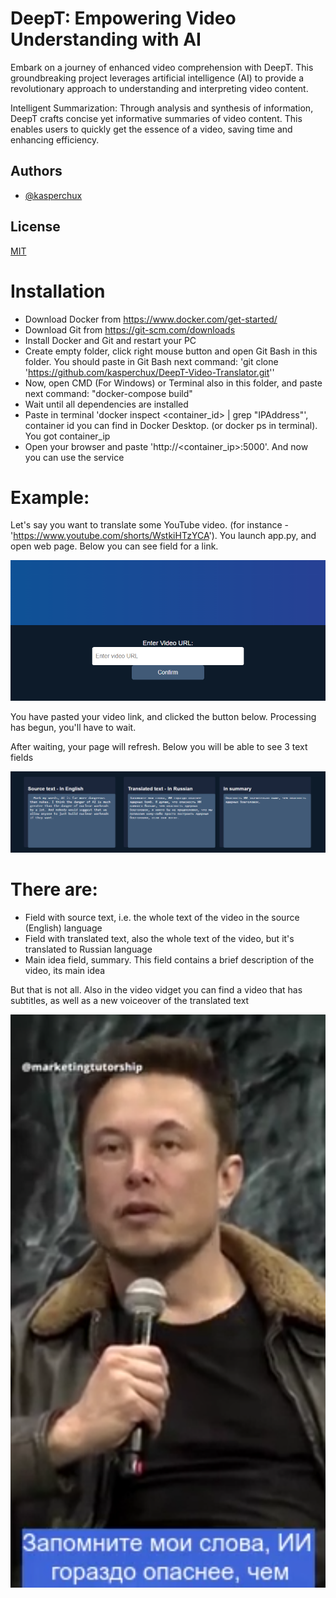

# DeepT: Empowering Video Understanding with AI

 Embark on a journey of enhanced video comprehension with DeepT. This groundbreaking project leverages artificial intelligence (AI) to provide a revolutionary approach to understanding and interpreting video content.

Intelligent Summarization: Through analysis and synthesis of information, DeepT crafts concise yet informative summaries of video content. This enables users to quickly get the essence of a video, saving time and enhancing efficiency.
## Authors

- [@kasperchux](https://www.github.com/kasperchux)


## License

[MIT](https://choosealicense.com/licenses/mit/)

# Installation
- Download Docker from https://www.docker.com/get-started/
- Download Git from https://git-scm.com/downloads
- Install Docker and Git and restart your PC 
- Create empty folder, click right mouse button and open Git Bash in this folder. You should paste in Git Bash next command: 'git clone 'https://github.com/kasperchux/DeepT-Video-Translator.git''
- Now, open CMD (For Windows) or Terminal also in this folder, and paste next command: "docker-compose build"
- Wait until all dependencies are installed
- Paste in terminal 'docker inspect <container_id> | grep "IPAddress"', container id you can find in Docker Desktop. (or docker ps in terminal). You got container_ip
- Open your browser and paste 'http://<container_ip>:5000'.
And now you can use the service

# Example:

Let's say you want to translate some YouTube video. (for instance - 'https://www.youtube.com/shorts/WstkiHTzYCA'). You launch app.py, and open web page.
Below you can see field for a link.

![Link](photo_for_readme/link.png)

You have pasted your video link, and clicked the button below. Processing has begun, you'll have to wait.

After waiting, your page will refresh. Below you will be able to see 3 text fields

![Fields](photo_for_readme/fields.png)

# There are:
- Field with source text, i.e. the whole text of the video in the source (English) language
- Field with translated text, also the whole text of the video, but it's translated to Russian language
- Main idea field, summary. This field contains a brief description of the video, its main idea

But that is not all. Also in the video vidget you can find a video that has subtitles, as well as a new voiceover of the translated text


![Video](photo_for_readme/video.png)
